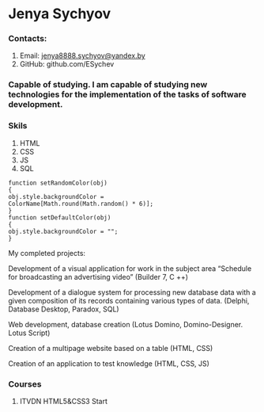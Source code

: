 # Jenya Sychyov

### Contacts:

1. Email:  jenya8888.sychyov@yandex.by
2. GitHub: github.com/ESychev

### Capable of studying. I am capable of studying new technologies for the implementation of the tasks of software development.

### Skils

1. HTML 
2. CSS
3. JS
4. SQL

```
function setRandomColor(obj)
{
obj.style.backgroundColor =
ColorName[Math.round(Math.random() * 6)];
}
function setDefaultColor(obj)
{
obj.style.backgroundColor = "";
}

```

My completed projects:

Development of a visual application for work in the subject area “Schedule for broadcasting an advertising video” (Builder 7, С ++)

Development of a dialogue system for processing new database data with a given composition of its records containing various types of data. (Delphi, Database Desktop, Paradox, SQL)

Web development, database creation (Lotus Domino, Domino-Designer. Lotus Script)

Creation of a multipage website based on a table (HTML, CSS)

Creation of an application to test knowledge (HTML, CSS, JS)

### Courses
1. ITVDN HTML5&CSS3 Start  